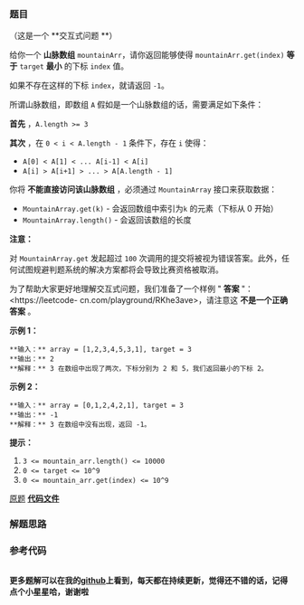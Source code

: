 ### 题目
（这是一个 **交互式问题  **）

给你一个 **山脉数组**  `mountainArr`，请你返回能够使得 `mountainArr.get(index)`  **等于**
`target`  **最小**  的下标 `index` 值。

如果不存在这样的下标 `index`，就请返回 `-1`。



所谓山脉数组，即数组 `A` 假如是一个山脉数组的话，需要满足如下条件：

**首先** ，`A.length >= 3`

**其次** ，在 `0 < i < A.length - 1` 条件下，存在 `i` 使得：

  * `A[0] < A[1] < ... A[i-1] < A[i]`
  * `A[i] > A[i+1] > ... > A[A.length - 1]`



你将  **不能直接访问该山脉数组** ，必须通过 `MountainArray` 接口来获取数据：

  * `MountainArray.get(k)` \- 会返回数组中索引为`k` 的元素（下标从 0 开始）
  * `MountainArray.length()` \- 会返回该数组的长度



**注意：**

对 `MountainArray.get` 发起超过 `100`
次调用的提交将被视为错误答案。此外，任何试图规避判题系统的解决方案都将会导致比赛资格被取消。

为了帮助大家更好地理解交互式问题，我们准备了一个样例 " **答案** "：<https://leetcode-
cn.com/playground/RKhe3ave>，请注意这 **不是一个正确答案** 。



**示例 1：**

    
    
    **输入：** array = [1,2,3,4,5,3,1], target = 3
    **输出：** 2
    **解释：** 3 在数组中出现了两次，下标分别为 2 和 5，我们返回最小的下标 2。

**示例 2：**

    
    
    **输入：** array = [0,1,2,4,2,1], target = 3
    **输出：** -1
    **解释：** 3 在数组中没有出现，返回 -1。
    



**提示：**

  1. `3 <= mountain_arr.length() <= 10000`
  2. `0 <= target <= 10^9`
  3. `0 <= mountain_arr.get(index) <= 10^9`

[原题](https://leetcode-cn.com/problems/find-in-mountain-array/)    **[代码文件]()**


### 解题思路




### 参考代码

```go


```




**更多题解可以在我的[github](https://github.com/LZH139/leetcode_Go)上看到，每天都在持续更新，觉得还不错的话，记得点个小星星哈，谢谢啦**
